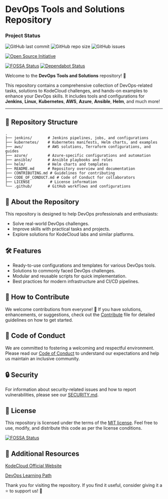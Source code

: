 # DevOps Tools and Solutions Repository
### Project Status
![GitHub last commit](https://img.shields.io/github/last-commit/bansikah22/devops)
![GitHub repo size](https://img.shields.io/github/repo-size/bansikah22/devops)
![GitHub issues](https://img.shields.io/github/issues/bansikah22/devops)

[![Open Source Initiative](https://img.shields.io/badge/Open%20Source-Initiative-blue?logo=open-source-initiative)](https://opensource.org/)


[![FOSSA Status](https://app.fossa.com/api/projects/git%2Bgithub.com%2Fbansikah22%2Fdevops.svg?type=shield)](https://app.fossa.com/projects/git%2Bgithub.com%2Fbansikah22%2Fdevops?ref=badge_shield)
[![Dependabot Status](https://img.shields.io/badge/Dependabot-Enabled-brightgreen?logo=dependabot)](https://github.com/bansikah22/devops/network/updates)

Welcome to the **DevOps Tools and Solutions** repository! 🎉

This repository contains a comprehensive collection of DevOps-related tasks, solutions to KodeCloud challenges, and hands-on examples to enhance your DevOps skills. It includes tools and configurations for **Jenkins**, **Linux**, **Kubernetes**, **AWS**, **Azure**, **Ansible**, **Helm**, and much more!

---

## 📂 Repository Structure

```plaintext
.
├── jenkins/       # Jenkins pipelines, jobs, and configurations
├── kubernetes/    # Kubernetes manifests, Helm charts, and examples
├── aws/           # AWS solutions, Terraform configurations, and guides
├── azure/         # Azure-specific configurations and automation
├── ansible/       # Ansible playbooks and roles
├── helm/          # Helm charts and templates
├── README.md      # Repository overview and documentation
├── CONTRIBUTING.md # Guidelines for contributing
├── CODE_OF_CONDUCT.md # Code of Conduct for collaborators
├── LICENSE         # License information
└── .github/       # GitHub workflows and configurations
```

## 📖 About the Repository
This repository is designed to help DevOps professionals and enthusiasts:

- Solve real-world DevOps challenges.
- Improve skills with practical tasks and projects.
- Explore solutions for KodeCloud labs and similar platforms.

## 🛠️ Features
- Ready-to-use configurations and templates for various DevOps tools.
- Solutions to commonly faced DevOps challenges.
- Modular and reusable scripts for quick implementation.
- Best practices for modern infrastructure and CI/CD pipelines.

## 📝 How to Contribute
We welcome contributions from everyone! 🎉 If you have solutions, enhancements, or suggestions, check out the [Contribute](./CONTRIBUTING.md) file for detailed guidelines on how to get started.

## 📜 Code of Conduct
We are committed to fostering a welcoming and respectful environment. Please read our [Code of Conduct](./CODE_OF_CONDUCT.md) to understand our expectations and help us maintain an inclusive community.

## 🔒 Security

For information about security-related issues and how to report vulnerabilities, please see our [SECURITY.md](./SECURITY.md).


## 📄 License
This repository is licensed under the terms of the [ MIT license](./LICENSE). Feel free to use, modify, and distribute this code as per the license conditions.


[![FOSSA Status](https://app.fossa.com/api/projects/git%2Bgithub.com%2Fbansikah22%2Fdevops.svg?type=large)](https://app.fossa.com/projects/git%2Bgithub.com%2Fbansikah22%2Fdevops?ref=badge_large)

## 🔗 Additional Resources
[KodeCloud Official Website](https://kodekloud.com/)

[DevOps Learning Path](https://kodekloud.com/learning-path/devops-engineer)


Thank you for visiting the repository. If you find it useful, consider giving it a ⭐ to support us! 🚀
